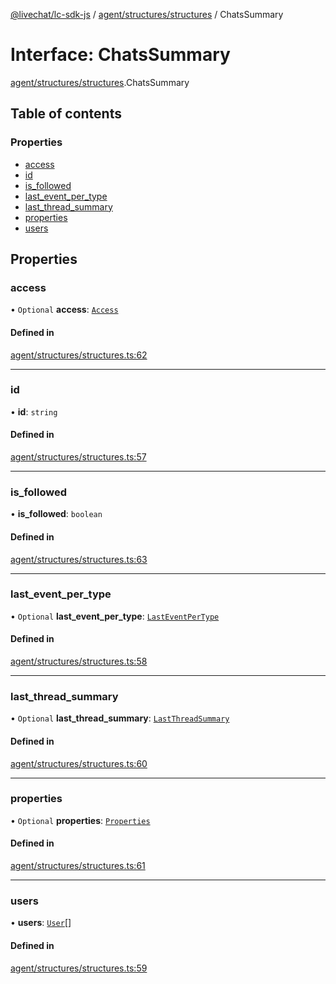 [@livechat/lc-sdk-js](../README.md) / [agent/structures/structures](../modules/agent_structures_structures.md) / ChatsSummary

# Interface: ChatsSummary

[agent/structures/structures](../modules/agent_structures_structures.md).ChatsSummary

## Table of contents

### Properties

- [access](agent_structures_structures.ChatsSummary.md#access)
- [id](agent_structures_structures.ChatsSummary.md#id)
- [is\_followed](agent_structures_structures.ChatsSummary.md#is_followed)
- [last\_event\_per\_type](agent_structures_structures.ChatsSummary.md#last_event_per_type)
- [last\_thread\_summary](agent_structures_structures.ChatsSummary.md#last_thread_summary)
- [properties](agent_structures_structures.ChatsSummary.md#properties)
- [users](agent_structures_structures.ChatsSummary.md#users)

## Properties

### access

• `Optional` **access**: [`Access`](agent_structures_structures.Access.md)

#### Defined in

[agent/structures/structures.ts:62](https://github.com/livechat/lc-sdk-js/blob/25e113d/src/agent/structures/structures.ts#L62)

___

### id

• **id**: `string`

#### Defined in

[agent/structures/structures.ts:57](https://github.com/livechat/lc-sdk-js/blob/25e113d/src/agent/structures/structures.ts#L57)

___

### is\_followed

• **is\_followed**: `boolean`

#### Defined in

[agent/structures/structures.ts:63](https://github.com/livechat/lc-sdk-js/blob/25e113d/src/agent/structures/structures.ts#L63)

___

### last\_event\_per\_type

• `Optional` **last\_event\_per\_type**: [`LastEventPerType`](agent_structures_structures.LastEventPerType.md)

#### Defined in

[agent/structures/structures.ts:58](https://github.com/livechat/lc-sdk-js/blob/25e113d/src/agent/structures/structures.ts#L58)

___

### last\_thread\_summary

• `Optional` **last\_thread\_summary**: [`LastThreadSummary`](agent_structures_structures.LastThreadSummary.md)

#### Defined in

[agent/structures/structures.ts:60](https://github.com/livechat/lc-sdk-js/blob/25e113d/src/agent/structures/structures.ts#L60)

___

### properties

• `Optional` **properties**: [`Properties`](agent_structures_structures.Properties.md)

#### Defined in

[agent/structures/structures.ts:61](https://github.com/livechat/lc-sdk-js/blob/25e113d/src/agent/structures/structures.ts#L61)

___

### users

• **users**: [`User`](../modules/agent_structures_users.md#user)[]

#### Defined in

[agent/structures/structures.ts:59](https://github.com/livechat/lc-sdk-js/blob/25e113d/src/agent/structures/structures.ts#L59)
